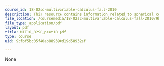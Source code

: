 ```yaml
---
course_id: 18-02sc-multivariable-calculus-fall-2010
description: This resource contains information related to spherical coordinates.
file_location: /coursemedia/18-02sc-multivariable-calculus-fall-2010/9bfbf5bc05f40ab889390d19d58932af_MIT18_02SC_pset10.pdf
file_type: application/pdf
layout: pdf
title: MIT18_02SC_pset10.pdf
type: course
uid: 9bfbf5bc05f40ab889390d19d58932af

---
```

None